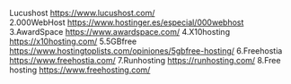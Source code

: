  Lucushost           https://www.lucushost.com/       
2.000WebHost          https://www.hostinger.es/especial/000webhost
3.AwardSpace          https://www.awardspace.com/
4.X10hosting          https://x10hosting.com/
5.5GBfree             https://www.hostingtoplists.com/opiniones/5gbfree-hosting/
6.Freehostia          https://www.freehostia.com/
7.Runhosting          https://runhosting.com/
8.Free hosting        https://www.freehosting.com/ 
